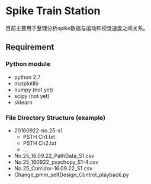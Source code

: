 # Spike Train Station

目前主要用于整理分析spike数据与运动和视觉速度之间关系。

## Requirement
### Python module
* python 2.7
* matplotlib
* numpy (not yet)
* scipy (not yet)
* sklearn

### File Directory Structure (example)
* 20160922-no.25-s1
	* PSTH Ch1.txt
	* PSTH Ch2.txt
	* ...
* No.25\_16.09.22\_PathData\_S1.csv
* No.25\_160922\_psychopy\_S1-4.csv
* No.25\_Corridor-16.09.22\_S1.csv
* Change\_pmm\_selfDesign\_Control\_playback.py
